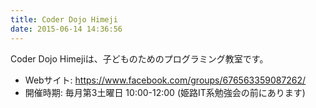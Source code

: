 ```yaml
---
title: Coder Dojo Himeji
date: 2015-06-14 14:36:56
---
```



Coder Dojo Himejiは、子どものためのプログラミング教室です。

-   Webサイト: <https://www.facebook.com/groups/676563359087262/>
-   開催時期: 毎月第3土曜日 10:00-12:00 (姫路IT系勉強会の前にあります)

​
